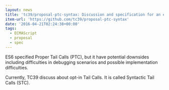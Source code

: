 ```yaml
---
layout: news
title: 'tc39/proposal-ptc-syntax: Discussion and specification for an explicit syntactic opt-in for Tail Calls.'
item-url: 'https://github.com/tc39/proposal-ptc-syntax'
date: '2016-04-21T02:24:38+00:00'
tags:
  - ECMAScript
  - proposal
  - spec
---
```

ES6 specified Proper Tail Calls (PTC), but it have potential downsides including difficulties in debugging scenarios and possible implementation difficulties.

Currently, TC39 discuss about opt-in Tail Calls. 
It is called Syntactic Tail Calls (STC).
